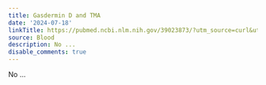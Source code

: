 ```yaml
---
title: Gasdermin D and TMA
date: '2024-07-18'
linkTitle: https://pubmed.ncbi.nlm.nih.gov/39023873/?utm_source=curl&utm_medium=rss&utm_campaign=journals&utm_content=7603509&fc=None&ff=20240719181246&v=2.18.0.post9+e462414
source: Blood
description: No ...
disable_comments: true
---
```

No ...